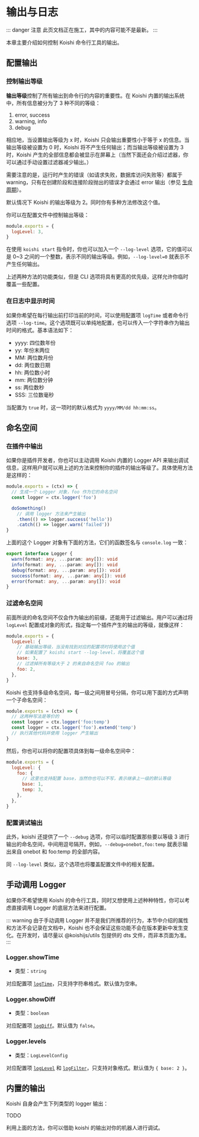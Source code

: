 # 输出与日志

::: danger 注意
此页文档正在施工，其中的内容可能不是最新。
:::

本章主要介绍如何控制 Koishi 命令行工具的输出。

## 配置输出

### 控制输出等级

**输出等级**控制了所有输出到命令行的内容的重要性。在 Koishi 内置的输出系统中，所有信息被分为了 3 种不同的等级：

1. error, success
2. warning, info
3. debug

相应地，当设置输出等级为 x 时，Koishi 只会输出重要性小于等于 x 的信息。当输出等级被设置为 0 时，Koishi 将不产生任何输出；而当输出等级被设置为 3 时，Koishi 产生的全部信息都会被显示在屏幕上（当然下面还会介绍过滤器，你可以通过手动设置过滤器减少输出。）

需要注意的是，运行时产生的错误（如请求失败，数据库访问失败等）都属于 warning，只有在创建阶段和连接阶段抛出的错误才会通过 error 输出（参见 [生命周期](./events.md)）。

默认情况下 Koishi 的输出等级为 2。同时你有多种方法修改这个值。

你可以在配置文件中控制输出等级：

```js title=koishi.js
module.exports = {
  logLevel: 3,
}
```

在使用 `koishi start` 指令时，你也可以加入一个 `--log-level` 选项，它的值可以是 0~3 之间的一个整数，表示不同的输出等级。例如，`--log-level=0` 就表示不产生任何输出。

上述两种方法的功能类似，但是 CLI 选项将具有更高的优先级，这样允许你临时覆盖一些配置。

### 在日志中显示时间

如果你希望在每行输出前打印当前的时间，可以使用配置项 `logTime` 或者命令行选项 `--log-time`。这个选项既可以单纯地配置，也可以传入一个字符串作为输出时间的格式。基本语法如下：

- yyyy: 四位数年份
- yy: 年份末两位
- MM: 两位数月份
- dd: 两位数日期
- hh: 两位数小时
- mm: 两位数分钟
- ss: 两位数秒
- SSS: 三位数毫秒

当配置为 `true` 时，这一项时的默认格式为 `yyyy/MM/dd hh:mm:ss`。

## 命名空间

### 在插件中输出

如果你是插件开发者，你也可以主动调用 Koishi 内置的 Logger API 来输出调试信息，这样用户就可以用上述的方法来控制你的插件的输出等级了。具体使用方法是这样的：

```js title=my-plugin.js
module.exports = (ctx) => {
  // 生成一个 Logger 对象，foo 作为它的命名空间
  const logger = ctx.logger('foo')

  doSomething()
    // 调用 logger 方法来产生输出
    .then(() => logger.success('hello'))
    .catch(() => logger.warn('failed'))
}
```

上面的这个 Logger 对象有下面的方法，它们的函数签名与 `console.log` 一致：

```ts no-extra-header
export interface Logger {
  warn(format: any, ...param: any[]): void
  info(format: any, ...param: any[]): void
  debug(format: any, ...param: any[]): void
  success(format: any, ...param: any[]): void
  error(format: any, ...param: any[]): void
}
```

### 过滤命名空间

前面所说的命名空间不仅会作为输出的前缀，还能用于过滤输出。用户可以通过将 `logLevel` 配置成对象的形式，指定每一个插件产生的输出的等级，就像这样：

```js title=koishi.js
module.exports = {
  logLevel: {
    // 基础输出等级，当没有找到对应的配置项时将使用这个值
    // 如果配置了 koishi start --log-level，将覆盖这个值
    base: 3,
    // 过滤掉所有等级大于 2 的来自命名空间 foo 的输出
    foo: 2,
  },
}
```

Koishi 也支持多级命名空间，每一级之间用冒号分隔，你可以用下面的方式声明一个子命名空间：

```js title=plugin-foo.js
module.exports = (ctx) => {
  // 这两种写法是等价的
  const logger = ctx.logger('foo:temp')
  const logger = ctx.logger('foo').extend('temp')
  // 执行其他代码并使用 logger 产生输出
}
```

然后，你也可以将你的配置项具体到每一级命名空间中：

```js title=koishi.js
module.exports = {
  logLevel: {
    foo: {
      // 这里也支持配置 base，当然你也可以不写，表示继承上一级的默认等级
      base: 1,
      temp: 3,
    },
  },
}
```

### 配置调试输出

此外，koishi 还提供了一个 `--debug` 选项，你可以临时配置那些要以等级 3 进行输出的命名空间，中间用逗号隔开。例如，`--debug=onebot,foo:temp` 就表示输出来自 onebot 和 foo:temp 的全部内容。

同 `--log-level` 类似，这个选项也将覆盖配置文件中的相关配置。

## 手动调用 Logger

如果你不希望使用 Koishi 的命令行工具，同时又想使用上述种种特性，你可以考虑直接调用 Logger 的底层方法来进行配置。

::: warning
由于手动调用 Logger 并不是我们所推荐的行为，本节中介绍的属性和方法不会记录在文档中，Koishi 也不会保证这些功能不会在版本更新中发生变化。在开发时，请尽量以 @koishijs/utils 包提供的 dts 文件，而非本页面为准。
:::

### Logger.showTime

- 类型：`string`

对应配置项 [`logTime`](../../api/core/app.md#options-logtime)，只支持字符串格式。默认值为空串。

### Logger.showDiff

- 类型：`boolean`

对应配置项 [`logDiff`](../../api/core/app.md#options-logdiff)。默认值为 `false`。

### Logger.levels

- 类型：`LogLevelConfig`

对应配置项 [`logLevel`](../../api/core/app.md#options-loglevel) 和 [`logFilter`](../../api/core/app.md#options-logfilter)，只支持对象格式。默认值为 `{ base: 2 }`。

## 内置的输出

Koishi 自身会产生下列类型的 logger 输出：

TODO

利用上面的方法，你可以借助 koishi 的输出对你的机器人进行调试。
